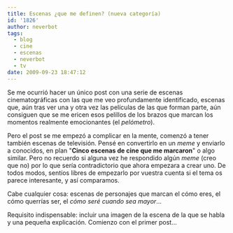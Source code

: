 ```yaml
---
title: Escenas ¿que me definen? (nueva categoría)
id: '1826'
author: neverbot
tags:
  - blog
  - cine
  - escenas
  - neverbot
  - tv
date: 2009-09-23 18:47:12
---
```


Se me ocurrió hacer un único post con una serie de escenas cinematográficas con las que me veo profundamente identificado, escenas que, aún tras ver una y otra vez las películas de las que forman parte, aún consiguen que se me ericen esos pelillos de los brazos que marcan los momentos realmente emocionantes (el _pelómetro_).

Pero el post se me empezó a complicar en la mente, comenzó a tener también escenas de televisión. Pensé en convertirlo en un _meme_ y enviarlo a conocidos, en plan "**Cinco escenas de cine que me marcaron**" o algo similar. Pero no recuerdo si alguna vez he respondido algún _meme_ (creo que no) por lo que sería contradictorio que ahora empezara a crear uno. De todos modos, sentíos libres de empezarlo por vuestra cuenta si el tema os parece interesante, y así comparamos.

Cabe cualquier cosa: escenas de personajes que marcan el cómo eres, el cómo querrías ser, el _cómo seré cuando sea mayor_...

Requisito indispensable: incluir una imagen de la escena de la que se habla y una pequeña explicación. Comienzo con el primer post...